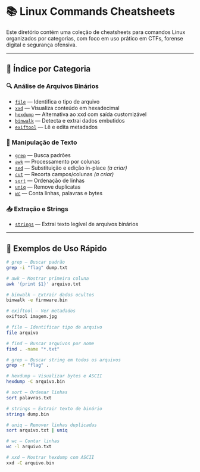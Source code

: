 # 📚 Linux Commands Cheatsheets

Este diretório contém uma coleção de cheatsheets para comandos Linux organizados por categorias, com foco em uso prático em CTFs, forense digital e segurança ofensiva.

---

## 📂 Índice por Categoria

### 🔍 Análise de Arquivos Binários
- [`file`](./file.md) — Identifica o tipo de arquivo
- [`xxd`](./xxd.md) — Visualiza conteúdo em hexadecimal
- [`hexdump`](./hexdump.md) — Alternativa ao xxd com saída customizável
- [`binwalk`](./binwalk.md) — Detecta e extrai dados embutidos
- [`exiftool`](./exiftool.md) — Lê e edita metadados

### 🧰 Manipulação de Texto
- [`grep`](./grep.md) — Busca padrões
- [`awk`](./awk.md) — Processamento por colunas
- [`sed`](./sed.md) — Substituição e edição in-place *(a criar)*
- [`cut`](./cut.md) — Recorta campos/colunas *(a criar)*
- [`sort`](./sort.md) — Ordenação de linhas
- [`uniq`](./uniq.md) — Remove duplicatas
- [`wc`](./wc.md) — Conta linhas, palavras e bytes

### 📥 Extração e Strings
- [`strings`](./strings.md) — Extrai texto legível de arquivos binários

---

## 📌 Exemplos de Uso Rápido

```bash
# grep — Buscar padrão
grep -i "flag" dump.txt

# awk — Mostrar primeira coluna
awk '{print $1}' arquivo.txt

# binwalk — Extrair dados ocultos
binwalk -e firmware.bin

# exiftool — Ver metadados
exiftool imagem.jpg

# file — Identificar tipo de arquivo
file arquivo

# find — Buscar arquivos por nome
find . -name "*.txt"

# grep — Buscar string em todos os arquivos
grep -r "flag" .

# hexdump — Visualizar bytes e ASCII
hexdump -C arquivo.bin

# sort — Ordenar linhas
sort palavras.txt

# strings — Extrair texto de binário
strings dump.bin

# uniq — Remover linhas duplicadas
sort arquivo.txt | uniq

# wc — Contar linhas
wc -l arquivo.txt

# xxd — Mostrar hexdump com ASCII
xxd -C arquivo.bin
```